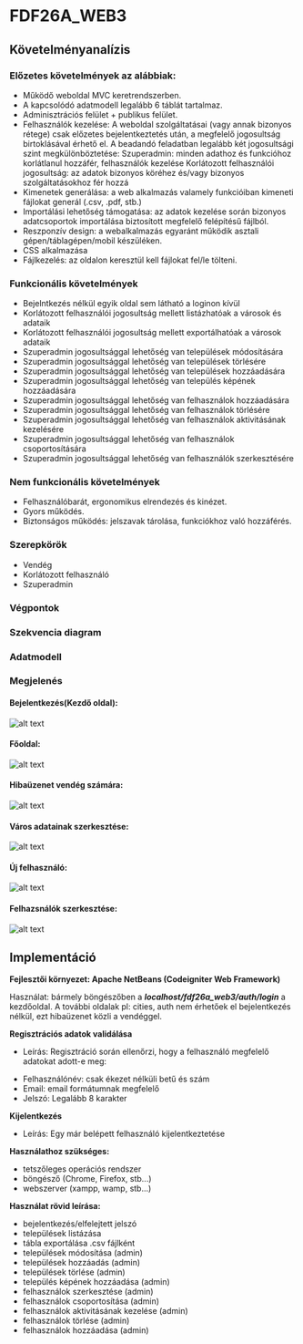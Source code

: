 # FDF26A_WEB3
 
## Követelményanalízis

### Előzetes követelmények az alábbiak:

 - Működő weboldal MVC keretrendszerben.
 - A kapcsolódó adatmodell legalább 6 táblát tartalmaz.
 - Adminisztrációs felület + publikus felület.
 - Felhasználók kezelése: A weboldal szolgáltatásai (vagy annak bizonyos rétege) csak előzetes bejelentkeztetés után, a megfelelő jogosultság birtoklásával érhető el. A beadandó feladatban legalább két jogosultsági szint megkülönböztetése: Szuperadmin: minden adathoz és funkcióhoz korlátlanul hozzáfér, felhasználók kezelése Korlátozott felhasználói jogosultság: az adatok bizonyos köréhez és/vagy bizonyos szolgáltatásokhoz fér hozzá
 -  Kimenetek generálása: a web alkalmazás valamely funkcióiban kimeneti fájlokat generál (.csv, .pdf, stb.) 
 - Importálási lehetőség támogatása: az adatok kezelése során bizonyos adatcsoportok importálása biztosított megfelelő felépítésű fájlból.
 - Reszponzív design: a webalkalmazás egyaránt működik asztali gépen/táblagépen/mobil készüléken.
 - CSS alkalmazása
 - Fájlkezelés: az oldalon keresztül kell fájlokat fel/le tölteni.

### Funkcionális követelmények

-   Bejelntkezés nélkül egyik oldal sem látható a loginon kívül
-   Korlátozott felhasználói jogosultság mellett listázhatóak a városok és adataik
-   Korlátozott felhasználói jogosultság mellett exportálhatóak a városok adataik
-   Szuperadmin jogosultsággal lehetőség van települések módosítására
-   Szuperadmin jogosultsággal lehetőség van települések törlésére
-   Szuperadmin jogosultsággal lehetőség van települések hozzáadására
-   Szuperadmin jogosultsággal lehetőség van település képének hozzáadására
-   Szuperadmin jogosultsággal lehetőség van felhasználok hozzáadására
-   Szuperadmin jogosultsággal lehetőség van felhasználok törlésére
-   Szuperadmin jogosultsággal lehetőség van felhasználok aktivitásának kezelésére
-   Szuperadmin jogosultsággal lehetőség van felhasználok csoportosítására
-   Szuperadmin jogosultsággal lehetőség van felhasználók szerkesztésére

### Nem funkcionális követelmények

-   Felhasználóbarát, ergonomikus elrendezés és kinézet.
-   Gyors működés.
-   Biztonságos működés: jelszavak tárolása, funkciókhoz való hozzáférés.

### Szerepkörök
-   Vendég
-   Korlátozott felhasználó
-   Szuperadmin

### Végpontok

### Szekvencia diagram

### Adatmodell

### Megjelenés

#### Bejelentkezés(Kezdő oldal):

![alt text](https://github.com/sudi001/fdf26a_web3/blob/master/login.PNG)

#### Főoldal:

![alt text](https://github.com/sudi001/fdf26a_web3/blob/master/home.PNG)

#### Hibaüzenet vendég számára:

![alt text](https://github.com/sudi001/fdf26a_web3/blob/master/error.PNG)

#### Város adatainak szerkesztése:

![alt text](https://github.com/sudi001/fdf26a_web3/blob/master/edit.PNG)

#### Új felhasználó:

![alt text](https://github.com/sudi001/fdf26a_web3/blob/master/createuser.PNG)

#### Felhazsnálók szerkesztése:

![alt text](https://github.com/sudi001/fdf26a_web3/blob/master/users.PNG)

## Implementáció

**Fejlesztői környezet: Apache NetBeans (Codeigniter Web Framework)**

  Használat: bármely böngészőben a ***localhost/fdf26a_web3/auth/login*** a kezdőoldal.
  A további oldalak pl: cities, auth nem érhetőek el bejelentkezés nélkül, ezt hibaüzenet közli a vendéggel.


**Regisztrációs adatok validálása**  
 - Leírás: Regisztráció során ellenőrzi, hogy a felhasználó megfelelő adatokat adott-e meg:  
  * Felhasználónév: csak ékezet nélküli betű és szám
  * Email: email formátumnak megfelelő
  * Jelszó: Legalább 8 karakter
  
**Kijelentkezés**
 - Leírás: Egy már belépett felhasználó kijelentkeztetése

**Használathoz szükséges:**
- tetszőleges operációs rendszer
- böngésző (Chrome, Firefox, stb...)
- webszerver (xampp, wamp, stb...)

**Használat rövid leírása:**
- bejelentkezés/elfelejtett jelszó
- települések listázása
- tábla exportálása .csv fájlként
- települések módosítása (admin)
- települések hozzáadás (admin)
- települések törlése (admin)
- település képének hozzáadása (admin)
- felhasználok szerkesztése (admin)
- felhasználok csoportosítása (admin)
- felhasználok aktivitásának kezelése (admin)
- felhasználok törlése (admin)
- felhasználok hozzáadása (admin)
